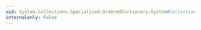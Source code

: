 ```yaml
---
uid: System.Collections.Specialized.OrderedDictionary.System#Collections#ICollection#SyncRoot
internalonly: False
---
```

